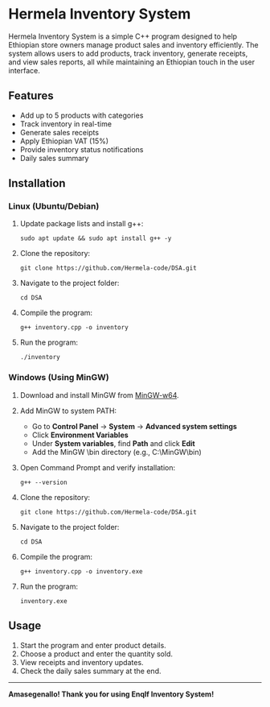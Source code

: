 # Hermela Inventory System

Hermela Inventory System is a simple C++ program designed to help Ethiopian store owners manage product sales and inventory efficiently. The system allows users to add products, track inventory, generate receipts, and view sales reports, all while maintaining an Ethiopian touch in the user interface.

## Features
- Add up to 5 products with categories
- Track inventory in real-time
- Generate sales receipts
- Apply Ethiopian VAT (15%)
- Provide inventory status notifications
- Daily sales summary

## Installation

### Linux (Ubuntu/Debian)
1. Update package lists and install g++:
     
       sudo apt update && sudo apt install g++ -y
   
2. Clone the repository:
     
       git clone https://github.com/Hermela-code/DSA.git
  
3. Navigate to the project folder:
   
       cd DSA
   
4. Compile the program:
   
       g++ inventory.cpp -o inventory
   
5. Run the program:
   
       ./inventory
   

### Windows (Using MinGW)
1. Download and install MinGW from [MinGW-w64](https://www.mingw-w64.org/).
2. Add MinGW to system PATH:
   - Go to **Control Panel** → **System** → **Advanced system settings**
   - Click **Environment Variables**
   - Under **System variables**, find **Path** and click **Edit**
   - Add the MinGW \bin directory (e.g., C:\MinGW\bin)
3. Open Command Prompt and verify installation:
   
       g++ --version
   
4. Clone the repository:
   
       git clone https://github.com/Hermela-code/DSA.git
   
5. Navigate to the project folder:
   
       cd DSA
    
6. Compile the program:
   
       g++ inventory.cpp -o inventory.exe
   
7. Run the program:
   
       inventory.exe
   

## Usage
1. Start the program and enter product details.
2. Choose a product and enter the quantity sold.
3. View receipts and inventory updates.
4. Check the daily sales summary at the end.


---
**Amasegenallo! Thank you for using Enqlf Inventory System!**

